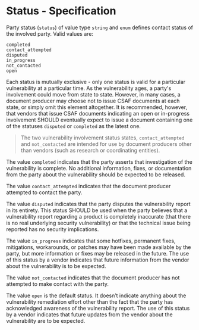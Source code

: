 # Status - Specification

Party status (`status`) of value type `string` and `enum` defines contact status of the involved party.
Valid values are:

```
completed
contact_attempted
disputed
in_progress
not_contacted
open
```

Each status is mutually exclusive - only one status is valid for a particular vulnerability at a particular time. As the
vulnerability ages, a party's involvement could move from state to state. However, in many cases, a document producer
may choose not to issue CSAF documents at each state, or simply omit this element altogether. It is recommended,
however, that vendors that issue CSAF documents indicating an open or in-progress involvement SHOULD eventually expect
to issue a document containing one of the statuses `disputed` or `completed` as the latest one.

> The two vulnerability involvement status states, `contact_attempted` and `not_contacted` are intended for use by
> document producers other than vendors (such as research or coordinating entities).

The value `completed` indicates that the party asserts that investigation of the vulnerability is complete. No
additional information, fixes, or documentation from the party about the vulnerability should be expected to be
released.

The value `contact_attempted` indicates that the document producer attempted to contact the party.

The value `disputed` indicates that the party disputes the vulnerability report in its entirety. This status SHOULD be
used when the party believes that a vulnerability report regarding a product is completely inaccurate (that there is no
real underlying security vulnerability) or that the technical issue being reported has no security implications.

The value `in_progress` indicates that some hotfixes, permanent fixes, mitigations, workarounds, or patches may have
been made available by the party, but more information or fixes may be released in the future. The use of this status by
a vendor indicates that future information from the vendor about the vulnerability is to be expected.

The value `not_contacted` indicates that the document producer has not attempted to make contact with the party.

The value `open` is the default status. It doesn’t indicate anything about the vulnerability remediation effort other
than the fact that the party has acknowledged awareness of the vulnerability report. The use of this status by a vendor
indicates that future updates from the vendor about the vulnerability are to be expected.
